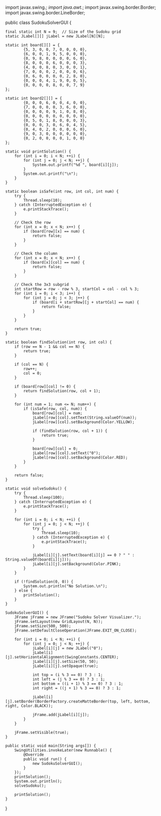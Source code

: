 
import javax.swing.*;
import java.awt.*;
import javax.swing.border.Border;
import javax.swing.border.LineBorder;


public class SudokuSolverGUI {

    final static int N = 9;  // Size of the Sudoku grid
    static JLabel[][] jLabel = new JLabel[N][N];

    static int board[][] = {
            {5, 3, 0, 0, 7, 0, 0, 0, 0},
            {6, 0, 0, 1, 9, 5, 0, 0, 0},
            {0, 9, 8, 0, 0, 0, 0, 6, 0},
            {8, 0, 0, 0, 6, 0, 0, 0, 3},
            {4, 0, 0, 8, 0, 3, 0, 0, 1},
            {7, 0, 0, 0, 2, 0, 0, 0, 6},
            {0, 6, 0, 0, 0, 0, 2, 8, 0},
            {0, 0, 0, 4, 1, 9, 0, 0, 5},
            {0, 0, 0, 0, 8, 0, 0, 7, 9}
    };

    static int board2[][] = {
            {0, 0, 0, 6, 0, 0, 4, 0, 0},
            {7, 0, 0, 0, 0, 3, 6, 0, 0},
            {0, 0, 0, 0, 9, 1, 0, 8, 0},
            {0, 0, 0, 0, 0, 0, 0, 0, 0},
            {0, 5, 0, 1, 8, 0, 0, 0, 3},
            {0, 0, 0, 3, 0, 6, 0, 4, 5},
            {0, 4, 0, 2, 0, 0, 0, 6, 0},
            {9, 0, 3, 0, 0, 0, 0, 0, 0},
            {0, 2, 0, 0, 0, 0, 1, 0, 0}
    };

    static void printSolution() {
        for (int i = 0; i < N; ++i) {
            for (int j = 0; j < N; ++j) {
                System.out.printf("%d ", board[i][j]);
            }
            System.out.printf("\n");
        }
    }

    static boolean isSafe(int row, int col, int num) {
        try {
            Thread.sleep(10);
        } catch (InterruptedException e) {
            e.printStackTrace();
        }

        // Check the row
        for (int x = 0; x < N; x++) {
            if (board[row][x] == num) {
                return false;
            }
        }

        // Check the column
        for (int x = 0; x < N; x++) {
            if (board[x][col] == num) {
                return false;
            }
        }

        // Check the 3x3 subgrid
        int startRow = row - row % 3, startCol = col - col % 3;
        for (int i = 0; i < 3; i++) {
            for (int j = 0; j < 3; j++) {
                if (board[i + startRow][j + startCol] == num) {
                    return false;
                }
            }
        }

        return true;
    }

    static boolean findSolution(int row, int col) {
        if (row == N - 1 && col == N) {
            return true;
        }

        if (col == N) {
            row++;
            col = 0;
        }

        if (board[row][col] != 0) {
            return findSolution(row, col + 1);
        }

        for (int num = 1; num <= N; num++) {
            if (isSafe(row, col, num)) {
                board[row][col] = num;
                jLabel[row][col].setText(String.valueOf(num));
                jLabel[row][col].setBackground(Color.YELLOW);

                if (findSolution(row, col + 1)) {
                    return true;
                }

                board[row][col] = 0;
                jLabel[row][col].setText("0");
                jLabel[row][col].setBackground(Color.RED);
            }
        }

        return false;
    }

    static void solveSudoku() {
        try {
            Thread.sleep(100);
        } catch (InterruptedException e) {
            e.printStackTrace();
        }

        for (int i = 0; i < N; ++i) {
            for (int j = 0; j < N; ++j) {
                try {
                    Thread.sleep(10);
                } catch (InterruptedException e) {
                    e.printStackTrace();
                }

                jLabel[i][j].setText(board[i][j] == 0 ? " " : String.valueOf(board[i][j]));
                jLabel[i][j].setBackground(Color.PINK);
            }
        }

        if (!findSolution(0, 0)) {
            System.out.println("No Solution.\n");
        } else {
            printSolution();
        }
    }

    SudokuSolverGUI() {
        JFrame jFrame = new JFrame("Sudoku Solver Visualizer.");
        jFrame.setLayout(new GridLayout(N, N));
        jFrame.setSize(500, 500);
        jFrame.setDefaultCloseOperation(JFrame.EXIT_ON_CLOSE);

        for (int i = 0; i < N; ++i) {
            for (int j = 0; j < N; ++j) {
                jLabel[i][j] = new JLabel("0");
                jLabel[i][j].setHorizontalAlignment(SwingConstants.CENTER);
                jLabel[i][j].setSize(50, 50);
                jLabel[i][j].setOpaque(true);

                int top = (i % 3 == 0) ? 3 : 1;
                int left = (j % 3 == 0) ? 3 : 1;
                int bottom = ((i + 1) % 3 == 0) ? 3 : 1;
                int right = ((j + 1) % 3 == 0) ? 3 : 1;

                jLabel[i][j].setBorder(BorderFactory.createMatteBorder(top, left, bottom, right, Color.BLACK));

                jFrame.add(jLabel[i][j]);
            }
        }

        jFrame.setVisible(true);
    }

    public static void main(String args[]) {
        SwingUtilities.invokeLater(new Runnable() {
            @Override
            public void run() {
                new SudokuSolverGUI();
            }
        });
        printSolution();
        System.out.println();
        solveSudoku();

        printSolution();
    }
}
